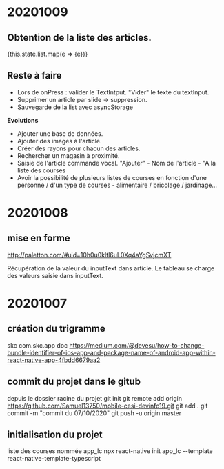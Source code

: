  
 # 20201009

 ## Obtention de la liste des articles.
 {this.state.list.map(e => <Text style={styles.tdl2}>{e}</Text>)}


 ## Reste à faire
 - Lors de onPress : valider le TextIntput.
                     "Vider" le texte du textInput.
- Supprimer un article par slide -> suppression.
- Sauvegarde de la list avec asyncStorage


**Evolutions**
- Ajouter une base de données.
- Ajouter des images à l'article.
- Créer des rayons pour chacun des articles.
- Rechercher un magasin à proximité.
- Saisie de l'article commande vocal. "Ajouter" - Nom de l'article - "A la liste des courses
- Avoir la possibilité de plusieurs listes de courses en fonction d'une personne / d'un type de courses - alimentaire / bricolage / jardinage...
 
 
 
 # 20201008
 
 ## **mise en forme**
http://paletton.com/#uid=10h0u0kltl6uL0Xq4aYgSvjcmXT

Récupération de la valeur du inputText dans article.
Le tableau se charge des valeurs saisie dans inputText.

 
 # 20201007

## **création du trigramme**
skc com.skc.app
doc https://medium.com/@devesu/how-to-change-bundle-identifier-of-ios-app-and-package-name-of-android-app-within-react-native-app-4fbdd6679aa2


## **commit du projet dans le gitub**
depuis le dossier racine du projet
git init
git remote add origin https://github.com/Samuel13750/mobile-cesi-devinfo19.git
git add .
git commit -m "commit du 07/10/2020"
git push -u origin master

## **initialisation du projet**
liste des courses nommée app_lc
npx react-native init app_lc --template react-native-template-typescript
